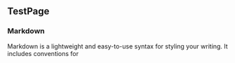 ## TestPage
### Markdown
Markdown is a lightweight and easy-to-use syntax for styling your writing. It includes conventions for
